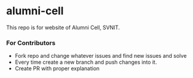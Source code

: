 # alumni-cell
This repo is for website of Alumni Cell, SVNIT.

<h3>For Contributors</h3>
<ul>
    <li>Fork repo and change whatever issues and find new issues and solve</li>
    <li>Every time create a new branch and push changes into it.</li>
    <li>Create PR with proper explanation</li>
</ul>
